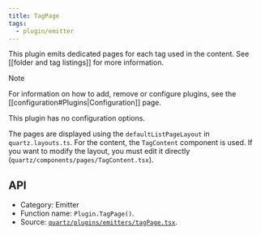 ```yaml
---
title: TagPage
tags:
  - plugin/emitter
---
```


This plugin emits dedicated pages for each tag used in the content. See [[folder and tag listings]] for more information.

> [!note]
> For information on how to add, remove or configure plugins, see the [[configuration#Plugins|Configuration]] page.

This plugin has no configuration options.

The pages are displayed using the `defaultListPageLayout` in `quartz.layouts.ts`. For the content, the `TagContent` component is used. If you want to modify the layout, you must edit it directly (`quartz/components/pages/TagContent.tsx`).

## API

- Category: Emitter
- Function name: `Plugin.TagPage()`.
- Source: [`quartz/plugins/emitters/tagPage.tsx`](https://github.com/FreedomCraft-Network/quartz/blob/v4/quartz/plugins/emitters/tagPage.tsx).
